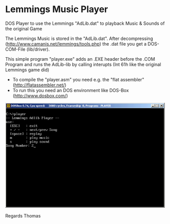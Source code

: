 # Lemmings Music Player
DOS Player to use the Lemmings "AdLib.dat" to playback Music &amp; Sounds of the original Game

The Lemmings Music is stored in the "AdLib.dat". After decompressing (http://www.camanis.net/lemmings/tools.php) 
 the .dat file you get a DOS-COM-File (lib/driver).

This simple program "player.exe" adds an .EXE header before the .COM Program and runs the AdLib-lib by calling interupts 
 (Int 61h like the original Lemmings game did)

- To compile the "player.asm" you need e.g. the "flat assembler" (http://flatassembler.net/)
- To run this you need an DOS environment like DOS-Box (http://www.dosbox.com/)


![screen](doc/player_image.png)

Regards Thomas


